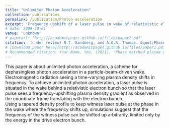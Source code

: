 ```yaml
---
title: "Unlimited Photon Acceleration"
collection: publications
permalink: /publication/Photon-acceleration
excerpt: 'Frequency upshift of a laser pulse in wake of relativistic electron beam.'
# date: 2009-10-01
venue: 'unknown'
# paperurl: 'http://academicpages.github.io/files/paper2.pdf'
citation: '(under review) R.T. Sandberg, and A.G.R. Thomas. &quot;Phase Matched Plasma Wakefield Photon Acceleration.&quot;'
# [Download paper here](http://academicpages.github.io/files/paper1.pdf)
# Recommended citation: Your Name, You. (2021). "Phase matched plasma wakefield photon acceleration." <i>Journal 1</i>. 1(1).
---
```

This paper is about unlimited photon acceleration, 
a scheme for dephasingless photon acceleration in a particle-beam-driven wake. 
Electromagnetic radiation seeing a time-varying plasma density shifts in frequency.
To achieve unlimited photon acceleration, a laser pulse is situated in the wake behind a relativistic electron bunch so that the laser pulse sees a frequency-upshifting plasma density gradient as observed in the coordinate frame translating with the electron bunch.  
Using a tapered density profile to keep witness laser pulse at the phase in the wake where the frequency shifts up, 
simulations suggest that the frequency of the witness pulse can be shifted up arbitrarily, limited only by the energy in the drive electron bunch. 

